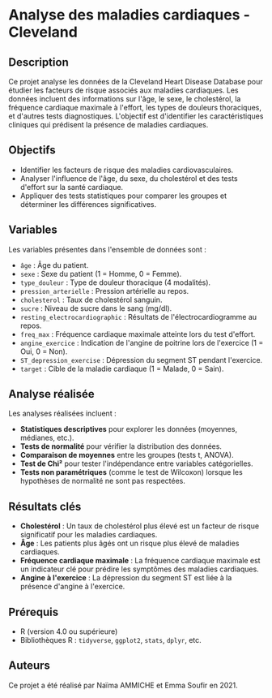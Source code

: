 # Analyse des maladies cardiaques - Cleveland

## Description

Ce projet analyse les données de la Cleveland Heart Disease Database pour étudier les facteurs de risque associés aux maladies cardiaques. Les données incluent des informations sur l'âge, le sexe, le cholestérol, la fréquence cardiaque maximale à l'effort, les types de douleurs thoraciques, et d'autres tests diagnostiques. L'objectif est d'identifier les caractéristiques cliniques qui prédisent la présence de maladies cardiaques.

## Objectifs

- Identifier les facteurs de risque des maladies cardiovasculaires.
- Analyser l'influence de l'âge, du sexe, du cholestérol et des tests d'effort sur la santé cardiaque.
- Appliquer des tests statistiques pour comparer les groupes et déterminer les différences significatives.

## Variables

Les variables présentes dans l'ensemble de données sont :

- `âge` : Âge du patient.
- `sexe` : Sexe du patient (1 = Homme, 0 = Femme).
- `type_douleur` : Type de douleur thoracique (4 modalités).
- `pression_arterielle` : Pression artérielle au repos.
- `cholesterol` : Taux de cholestérol sanguin.
- `sucre` : Niveau de sucre dans le sang (mg/dl).
- `resting_electrocardiographic` : Résultats de l'électrocardiogramme au repos.
- `freq_max` : Fréquence cardiaque maximale atteinte lors du test d'effort.
- `angine_exercice` : Indication de l'angine de poitrine lors de l'exercice (1 = Oui, 0 = Non).
- `ST_depression_exercise` : Dépression du segment ST pendant l'exercice.
- `target` : Cible de la maladie cardiaque (1 = Malade, 0 = Sain).

## Analyse réalisée

Les analyses réalisées incluent :

- **Statistiques descriptives** pour explorer les données (moyennes, médianes, etc.).
- **Tests de normalité** pour vérifier la distribution des données.
- **Comparaison de moyennes** entre les groupes (tests t, ANOVA).
- **Test de Chi²** pour tester l'indépendance entre variables catégorielles.
- **Tests non paramétriques** (comme le test de Wilcoxon) lorsque les hypothèses de normalité ne sont pas respectées.

## Résultats clés

- **Cholestérol** : Un taux de cholestérol plus élevé est un facteur de risque significatif pour les maladies cardiaques.
- **Âge** : Les patients plus âgés ont un risque plus élevé de maladies cardiaques.
- **Fréquence cardiaque maximale** : La fréquence cardiaque maximale est un indicateur clé pour prédire les symptômes des maladies cardiaques.
- **Angine à l'exercice** : La dépression du segment ST est liée à la présence d'angine à l'exercice.

## Prérequis

- R (version 4.0 ou supérieure)
- Bibliothèques R : `tidyverse`, `ggplot2`, `stats`, `dplyr`, etc.

## Auteurs

Ce projet a été réalisé par Naïma AMMICHE et Emma Soufir en 2021.